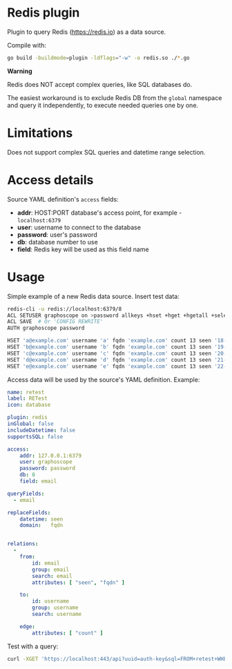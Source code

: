 # Redis plugin

Plugin to query Redis (https://redis.io) as a data source.


Compile with:
```sh
go build -buildmode=plugin -ldflags="-w" -o redis.so ./*.go
```

**Warning**

Redis does NOT accept complex queries, like SQL databases do.

The easiest workaround is to exclude Redis DB from the `global` namespace
and query it independently, to execute needed queries one by one.


# Limitations

Does not support complex SQL queries and datetime range selection.


# Access details

Source YAML definition's `access` fields:
- **addr**: HOST:PORT database's access point, for example - `localhost:6379`
- **user**: username to connect to the database
- **password**: user's password
- **db**: database number to use
- **field**: Redis key will be used as this field name


# Usage

Simple example of a new Redis data source. Insert test data:
```sh
redis-cli -u redis://localhost:6379/8
ACL SETUSER graphoscope on >password allkeys +hset +hget +hgetall +select +ping
ACL SAVE  # Or 'CONFIG REWRITE'
AUTH graphoscope password

HSET 'a@example.com' username 'a' fqdn 'example.com' count 13 seen '18-02-2023T15:34:00.000000Z'
HSET 'b@example.com' username 'b' fqdn 'example.com' count 13 seen '19-02-2023T15:34:00.000000Z'
HSET 'c@example.com' username 'c' fqdn 'example.com' count 13 seen '20-02-2023T15:34:00.000000Z'
HSET 'd@example.com' username 'd' fqdn 'example.com' count 13 seen '21-02-2023T15:34:00.000000Z'
HSET 'e@example.com' username 'e' fqdn 'example.com' count 13 seen '22-02-2023T15:34:00.000000Z'
```

Access data will be used by the source's YAML definition. Example:
```yaml
name: retest
label: RETest
icon: database

plugin: redis
inGlobal: false
includeDatetime: false
supportsSQL: false

access:
    addr: 127.0.0.1:6379
    user: graphoscope
    password: password
    db: 8
    field: email

queryFields:
  - email

replaceFields:
    datetime: seen
    domain:   fqdn


relations:
  -
    from:
        id: email
        group: email
        search: email
        attributes: [ "seen", "fqdn" ]

    to:
        id: username
        group: username
        search: username

    edge:
        attributes: [ "count" ]
```

Test with a query:
```sh
curl -XGET 'https://localhost:443/api?uuid=auth-key&sql=FROM+retest+WHERE+email=%27a@example.com%27'
```
